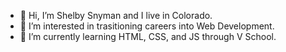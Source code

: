 - 👋 Hi, I’m Shelby Snyman and I live in Colorado.
- 👀 I’m interested in trasitioning careers into Web Development.
- 🌱 I’m currently learning HTML, CSS, and JS through V School.

<!---
ssnyman/ssnyman is a ✨ special ✨ repository because its `README.md` (this file) appears on your GitHub profile.
You can click the Preview link to take a look at your changes.
--->
